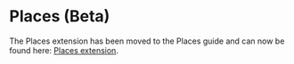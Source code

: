 # Places \(Beta\)

The Places extension has been moved to the Places guide and can now be found here: [Places extension](https://placesdocs.com/places-services-by-adobe-documentation/configure-places-in-the-sdk/places-extension). 

